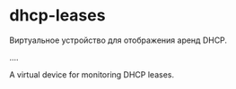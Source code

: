 # dhcp-leases

Виртуальное устройство для отображения аренд DHCP.

....

A virtual device for monitoring DHCP leases.
